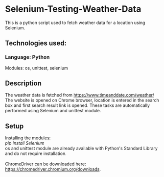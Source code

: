# Selenium-Testing-Weather-Data
This is a python script used to fetch weather data for a location using Selenium.
## Technologies used:
### Language: Python
Modules: os, unittest, selenium
## Description
The weather data is fetched from https://www.timeanddate.com/weather/<br>
The website is opened on Chrome browser, location is entered in the search box and first search result link is opened.
These tasks are automatically performed using Selenium and unittest module.
## Setup
Installing the modules:<br>
*pip install Selenium*<br>
os and unittest module are already available with Python's Standard Library and do not require installation.<br><br>
ChromeDriver can be downloaded here: https://chromedriver.chromium.org/downloads.
